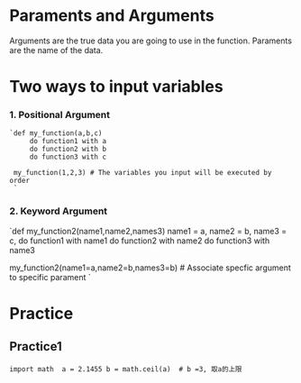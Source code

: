 # Paraments and Arguments 
Arguments are the true data you are going to use in the function.
Paraments are the name of the data. 

# Two ways to input variables
### 1. Positional Argument
    `def my_function(a,b,c)
         do function1 with a
         do function2 with b
         do function3 with c

     my_function(1,2,3) # The variables you input will be executed by order 
     `

### 2. Keyword Argument
  `def my_function2(name1,name2,names3)
       name1 = a, name2 = b, name3 = c,
       do function1 with name1
       do function2 with name2
       do function3 with name3

   my_function2(name1=a,name2=b,names3=b)  # Associate specfic argument to specific parament
   `

# Practice 
## Practice1 
`import math 
 a = 2.1455
 b = math.ceil(a)  # b =3, 取a的上限 `

 
